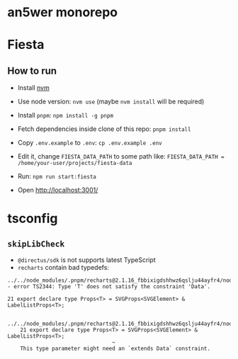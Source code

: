 # an5wer monorepo

# Fiesta

## How to run

- Install [nvm](https://github.com/nvm-sh/nvm)

- Use node version:
  `nvm use`
  (maybe `nvm install` will be required)

- Install `pnpm`:
  `npm install -g pnpm`

- Fetch dependencies inside clone of this repo:
  `pnpm install`

- Copy `.env.example` to `.env`:
  `cp .env.example .env`

- Edit it, change `FIESTA_DATA_PATH` to some path like:
  `FIESTA_DATA_PATH = /home/your-user/projects/fiesta-data`

- Run:
  `npm run start:fiesta`

- Open [http://localhost:3001/](http://localhost:3001/)

# tsconfig

## `skipLibCheck`

- `@directus/sdk` is not supports latest TypeScript
- `recharts` contain bad typedefs:

```
../../node_modules/.pnpm/recharts@2.1.16_fbbixigdshhwz6qslju44ayfr4/node_modules/recharts/types/component/LabelList.d.ts:21:70 - error TS2344: Type 'T' does not satisfy the constraint 'Data'.

21 export declare type Props<T> = SVGProps<SVGElement> & LabelListProps<T>;

  ../../node_modules/.pnpm/recharts@2.1.16_fbbixigdshhwz6qslju44ayfr4/node_modules/recharts/types/component/LabelList.d.ts:21:27
    21 export declare type Props<T> = SVGProps<SVGElement> & LabelListProps<T>;
                                 ~
    This type parameter might need an `extends Data` constraint.
```
